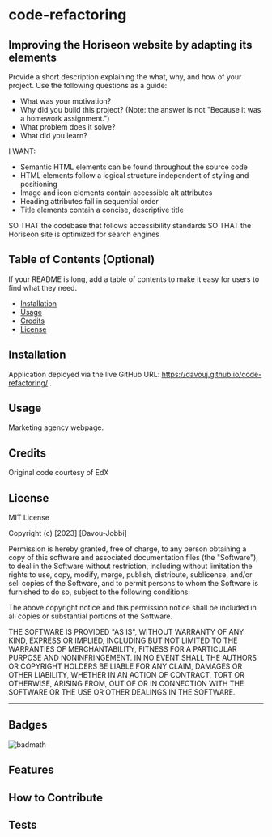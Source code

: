 # code-refactoring

## Improving the Horiseon website by adapting its elements

Provide a short description explaining the what, why, and how of your project. Use the following questions as a guide:

- What was your motivation?
- Why did you build this project? (Note: the answer is not "Because it was a homework assignment.")
- What problem does it solve?
- What did you learn?

I WANT:
- Semantic HTML elements can be found throughout the source code
- HTML elements follow a logical structure independent of styling and positioning
- Image and icon elements contain accessible alt attributes
- Heading attributes fall in sequential order
- Title elements contain a concise, descriptive title

SO THAT the codebase that follows accessibility standards
SO THAT the Horiseon site is optimized for search engines

## Table of Contents (Optional)

If your README is long, add a table of contents to make it easy for users to find what they need.

- [Installation](#installation)
- [Usage](#usage)
- [Credits](#credits)
- [License](#license)

## Installation

Application deployed via the live GitHub URL: https://davouj.github.io/code-refactoring/ .

## Usage

Marketing agency webpage.

## Credits

Original code courtesy of EdX

## License

MIT License

Copyright (c) [2023] [Davou-Jobbi]

Permission is hereby granted, free of charge, to any person obtaining a copy
of this software and associated documentation files (the "Software"), to deal
in the Software without restriction, including without limitation the rights
to use, copy, modify, merge, publish, distribute, sublicense, and/or sell
copies of the Software, and to permit persons to whom the Software is
furnished to do so, subject to the following conditions:

The above copyright notice and this permission notice shall be included in all
copies or substantial portions of the Software.

THE SOFTWARE IS PROVIDED "AS IS", WITHOUT WARRANTY OF ANY KIND, EXPRESS OR
IMPLIED, INCLUDING BUT NOT LIMITED TO THE WARRANTIES OF MERCHANTABILITY,
FITNESS FOR A PARTICULAR PURPOSE AND NONINFRINGEMENT. IN NO EVENT SHALL THE
AUTHORS OR COPYRIGHT HOLDERS BE LIABLE FOR ANY CLAIM, DAMAGES OR OTHER
LIABILITY, WHETHER IN AN ACTION OF CONTRACT, TORT OR OTHERWISE, ARISING FROM,
OUT OF OR IN CONNECTION WITH THE SOFTWARE OR THE USE OR OTHER DEALINGS IN THE
SOFTWARE.

---

## Badges

![badmath](https://img.shields.io/github/languages/top/nielsenjared/badmath)


## Features



## How to Contribute



## Tests

